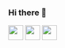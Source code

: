 ### Hi there 👀

<p align="left">
<a href="http://twitter.com/Morkeeth" target="blank"><img align="center" src="https://user-images.githubusercontent.com/42701407/155535485-98b8a41d-ee01-4e8b-9787-1a80943a3ad2.png" alt="" height="30" /></a>
  <a href="https://contrib.at/" target="blank"><img align="center" src="https://user-images.githubusercontent.com/42701407/155535680-4032bcfa-59bf-49bf-9353-7dd8ff03411c.png" alt="" height="30" /></a>
    <a href="https://opensea.io/morkeeth" target="blank"><img align="center" src="https://seeklogo.com/images/O/opensea-logo-7DE9D85D62-seeklogo.com.png" alt="" height="30" /></a>
  
  

